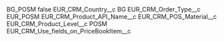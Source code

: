 <?xml version="1.0" encoding="UTF-8"?>
<CustomMetadata xmlns="http://soap.sforce.com/2006/04/metadata" xmlns:xsi="http://www.w3.org/2001/XMLSchema-instance" xmlns:xsd="http://www.w3.org/2001/XMLSchema">
    <label>BG_POSM</label>
    <protected>false</protected>
    <values>
        <field>EUR_CRM_Country__c</field>
        <value xsi:type="xsd:string">BG</value>
    </values>
    <values>
        <field>EUR_CRM_Order_Type__c</field>
        <value xsi:type="xsd:string">EUR_POSM</value>
    </values>
    <values>
        <field>EUR_CRM_Product_API_Name__c</field>
        <value xsi:type="xsd:string">EUR_CRM_POS_Material__c</value>
    </values>
    <values>
        <field>EUR_CRM_Product_Level__c</field>
        <value xsi:type="xsd:string">POSM</value>
    </values>
    <values>
        <field>EUR_CRM_Use_fields_on_PriceBookItem__c</field>
        <value xsi:nil="true"/>
    </values>
</CustomMetadata>
